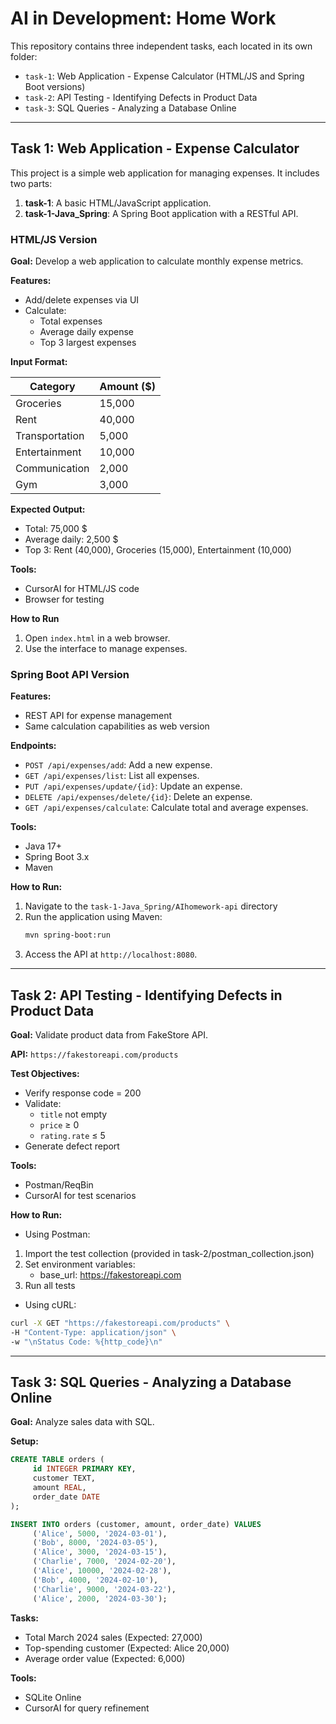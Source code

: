 # AI in Development: Home Work

This repository contains three independent tasks, each located in its own folder:

- `task-1`: Web Application - Expense Calculator (HTML/JS and Spring Boot versions)
- `task-2`: API Testing - Identifying Defects in Product Data
- `task-3`: SQL Queries - Analyzing a Database Online

---

## Task 1: Web Application - Expense Calculator

This project is a simple web application for managing expenses. It includes two parts:

1. **task-1**: A basic HTML/JavaScript application.
2. **task-1-Java_Spring**: A Spring Boot application with a RESTful API.

### HTML/JS Version

**Goal:**
Develop a web application to calculate monthly expense metrics.

**Features:**
- Add/delete expenses via UI
- Calculate:
   - Total expenses
   - Average daily expense
   - Top 3 largest expenses

**Input Format:**

| Category      | Amount ($) |
|---------------|------------|
| Groceries     | 15,000     |
| Rent          | 40,000     |
| Transportation| 5,000      |
| Entertainment | 10,000     |
| Communication | 2,000      |
| Gym           | 3,000      |

**Expected Output:**
- Total: 75,000 $
- Average daily: 2,500 $
- Top 3: Rent (40,000), Groceries (15,000), Entertainment (10,000)

**Tools:**
- CursorAI for HTML/JS code
- Browser for testing

**How to Run**

1. Open `index.html` in a web browser.
2. Use the interface to manage expenses.

### Spring Boot API Version

**Features:**
- REST API for expense management
- Same calculation capabilities as web version

**Endpoints:**
- `POST /api/expenses/add`: Add a new expense.
- `GET /api/expenses/list`: List all expenses.
- `PUT /api/expenses/update/{id}`: Update an expense.
- `DELETE /api/expenses/delete/{id}`: Delete an expense.
- `GET /api/expenses/calculate`: Calculate total and average expenses.

**Tools:**
- Java 17+
- Spring Boot 3.x
- Maven

**How to Run:**
1. Navigate to the `task-1-Java_Spring/AIhomework-api` directory
2. Run the application using Maven:
   ```bash
   mvn spring-boot:run
   ```
3. Access the API at `http://localhost:8080`.
---

## Task 2: API Testing - Identifying Defects in Product Data

**Goal:**
Validate product data from FakeStore API.

**API:**
`https://fakestoreapi.com/products`

**Test Objectives:**
- Verify response code = 200
- Validate:
   - `title` not empty
   - `price` ≥ 0
   - `rating.rate` ≤ 5
- Generate defect report

**Tools:**
- Postman/ReqBin
- CursorAI for test scenarios

**How to Run:**

- Using Postman:
1. Import the test collection (provided in task-2/postman_collection.json)
2. Set environment variables:
    - base_url: https://fakestoreapi.com
3. Run all tests

- Using cURL:
```bash
curl -X GET "https://fakestoreapi.com/products" \
-H "Content-Type: application/json" \
-w "\nStatus Code: %{http_code}\n"
```

---

## Task 3: SQL Queries - Analyzing a Database Online

**Goal:**
Analyze sales data with SQL.

**Setup:**
```sql
CREATE TABLE orders (
     id INTEGER PRIMARY KEY,
     customer TEXT,
     amount REAL,
     order_date DATE
);

INSERT INTO orders (customer, amount, order_date) VALUES
     ('Alice', 5000, '2024-03-01'),
     ('Bob', 8000, '2024-03-05'),
     ('Alice', 3000, '2024-03-15'),
     ('Charlie', 7000, '2024-02-20'),
     ('Alice', 10000, '2024-02-28'),
     ('Bob', 4000, '2024-02-10'),
     ('Charlie', 9000, '2024-03-22'),
     ('Alice', 2000, '2024-03-30');
```
**Tasks:**

- Total March 2024 sales (Expected: 27,000)
- Top-spending customer (Expected: Alice 20,000)
- Average order value (Expected: 6,000)

**Tools:**

- SQLite Online
- CursorAI for query refinement

